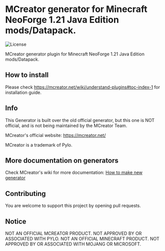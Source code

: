 # MCreator generator for Minecraft NeoForge 1.21 Java Edition mods/Datapack.
![License](https://img.shields.io/badge/License-GPLv3-blue.svg)

MCreator generator plugin for Minecraft NeoForge 1.21 Java Edition mods/Datapack.

## How to install

Please check https://mcreator.net/wiki/understand-plugins#toc-index-1 for installation guide.

## Info

This Generator is built over the old official generator, but this one is NOT official, and is not being maintained by the MCreator Team.

MCreator's official website: https://mcreator.net/

MCreator is a trademark of Pylo. 

## More documentation on generators

Check MCreator's wiki for more documentation: [How to make new generator](https://mcreator.net/wiki/create-new-mcreator-generators)

## Contributing

You are welcome to support this project by opening pull requests.

## Notice

NOT AN OFFICIAL MCREATOR PRODUCT. NOT APPROVED BY OR ASSOCIATED WITH PYLO.
NOT AN OFFICIAL MINECRAFT PRODUCT. NOT APPROVED BY OR ASSOCIATED WITH MOJANG OR MICROSOFT.
